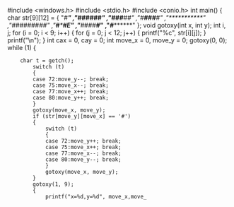 #include <windows.h>
#include <stdio.h>
#include <conio.h>
int main()
{
	char str[9][12] = {
		 "*#*********"
		,"***###*###*"
		,"###**#****#"
		,"*#**###**#*"
		,"***********"
		,"#####*##*##"
		,"**#*****#*E"
		,"***#*###**#"
		,"*#*********" };
	void gotoxy(int x, int y);
	int i, j;
	for (i = 0; i < 9; i++)
	{
		for (j = 0; j < 12; j++)
		{
			printf("%c", str[i][j]);
		}
		printf("\n");
	}
	int cax = 0, cay = 0;
	int move_x = 0, move_y = 0;
	gotoxy(0, 0);
	while (1)
	{
		
		char t = getch();
			switch (t)
			{
			case 72:move_y--; break;
			case 75:move_x--; break;
			case 77:move_x++; break;
			case 80:move_y++; break;
			}
			gotoxy(move_x, move_y);
			if (str[move_y][move_x] == '#')
			{
				switch (t)
				{
				case 72:move_y++; break;
				case 75:move_x++; break;
				case 77:move_x--; break;
				case 80:move_y--; break;
				}
				gotoxy(move_x, move_y);
			}
			gotoxy(1, 9);
			{
				printf("x=%d,y=%d", move_x,move_
